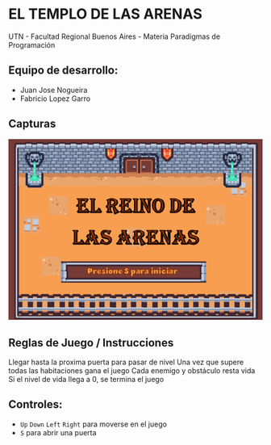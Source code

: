 #  EL TEMPLO DE LAS ARENAS

UTN - Facultad Regional Buenos Aires - Materia Paradigmas de Programación

## Equipo de desarrollo: 

- Juan Jose Nogueira
- Fabricio Lopez Garro
  

## Capturas 

![pepita](assets/pantallaDeCarga.png)

## Reglas de Juego / Instrucciones

Llegar hasta la proxima puerta para pasar de nivel 
Una vez que supere todas las habitaciones gana el juego
Cada enemigo y obstáculo resta vida
Si el nivel de vida llega a 0, se termina el juego

## Controles:

- `Up` `Down` `Left` `Right` para moverse en el juego
- `S` para abrir una puerta  

